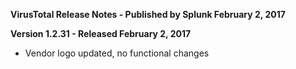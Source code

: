 **VirusTotal Release Notes - Published by Splunk February 2, 2017**


**Version 1.2.31 - Released February 2, 2017**

* Vendor logo updated, no functional changes
